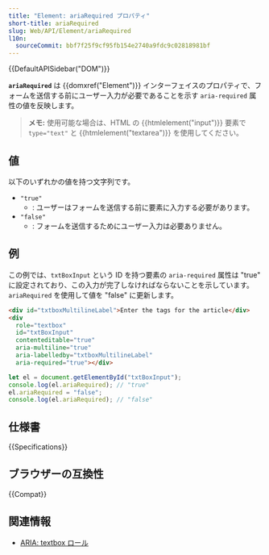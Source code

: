 ```yaml
---
title: "Element: ariaRequired プロパティ"
short-title: ariaRequired
slug: Web/API/Element/ariaRequired
l10n:
  sourceCommit: bbf7f25f9cf95fb154e2740a9fdc9c02818981bf
---
```


{{DefaultAPISidebar("DOM")}}

**`ariaRequired`** は {{domxref("Element")}} インターフェイスのプロパティで、フォームを送信する前にユーザー入力が必要であることを示す `aria-required` 属性の値を反映します。

> **メモ:** 使用可能な場合は、HTML の {{htmlelement("input")}} 要素で `type="text"` と {{htmlelement("textarea")}} を使用してください。

## 値

以下のいずれかの値を持つ文字列です。

- `"true"`
  - : ユーザーはフォームを送信する前に要素に入力する必要があります。
- `"false"`
  - : フォームを送信するためにユーザー入力は必要ありません。

## 例

この例では、`txtBoxInput` という ID を持つ要素の `aria-required` 属性は "true" に設定されており、この入力が完了しなければならないことを示しています。`ariaRequired` を使用して値を "false" に更新します。

```html
<div id="txtboxMultilineLabel">Enter the tags for the article</div>
<div
  role="textbox"
  id="txtBoxInput"
  contenteditable="true"
  aria-multiline="true"
  aria-labelledby="txtboxMultilineLabel"
  aria-required="true"></div>
```

```js
let el = document.getElementById("txtBoxInput");
console.log(el.ariaRequired); // "true"
el.ariaRequired = "false";
console.log(el.ariaRequired); // "false"
```

## 仕様書

{{Specifications}}

## ブラウザーの互換性

{{Compat}}

## 関連情報

- [ARIA: textbox ロール](/ja/docs/Web/Accessibility/ARIA/Roles/textbox_role)
